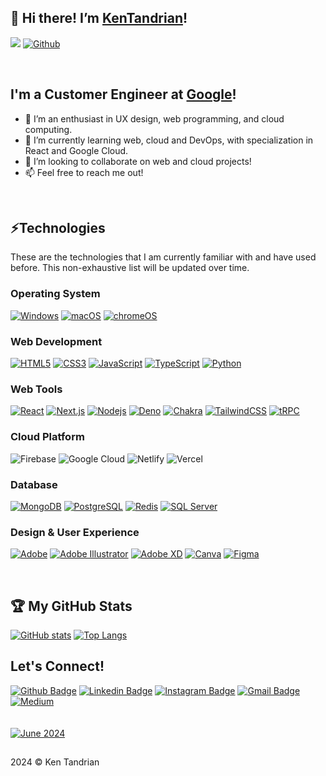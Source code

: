 ## 👋 Hi there! I’m [KenTandrian](https://github.com/KenTandrian)!   
![](https://visitor-badge.laobi.icu/badge?page_id=KenTandrian.KenTandrian)
[![Github](https://img.shields.io/github/followers/KenTandrian?label=Follow&style=social)](https://github.com/KenTandrian)

<br />

## I'm a Customer Engineer at [Google](https://cloud.google.com)!
- 👀 I’m an enthusiast in UX design, web programming, and cloud computing.
- 🌱 I’m currently learning web, cloud and DevOps, with specialization in React and Google Cloud.
- 💞️ I’m looking to collaborate on web and cloud projects!
- 📫 Feel free to reach me out!

<br />
<!---
KenTandrian/KenTandrian is a ✨ special ✨ repository because its `README.md` (this file) appears on your GitHub profile.
You can click the Preview link to take a look at your changes.
--->

## ⚡Technologies
These are the technologies that I am currently familiar with and have used before. This non-exhaustive list will be updated over time.

### Operating System
[![Windows](https://img.shields.io/badge/Windows-black?style=flat&logo=windows&logoColor=0078D6)]()
[![macOS](https://img.shields.io/badge/macOS-black?style=flat&logo=apple)]()
[![chromeOS](https://img.shields.io/badge/Chrome%20OS-black?style=flat&logo=google%20chrome)]()

### Web Development
[![HTML5](https://img.shields.io/badge/-HTML5-black?style=flat&logo=html5&logoColor=%23E34F26)](https://github.com/KenTandrian?tab=repositories&language=html)
[![CSS3](https://img.shields.io/badge/-CSS3-black?style=flat&logo=css3&logoColor=%231572B6)](https://github.com/KenTandrian?tab=repositories&language=css)
[![JavaScript](https://img.shields.io/badge/-JavaScript-black?style=flat&logo=javascript)](https://github.com/KenTandrian?tab=repositories&language=javascript)
[![TypeScript](https://img.shields.io/badge/-TypeScript-black?style=flat&logo=typescript)](https://github.com/KenTandrian?tab=repositories&language=typescript)
[![Python](https://img.shields.io/badge/-Python-black?style=flat&logo=Python)](https://github.com/KenTandrian?tab=repositories)

### Web Tools
[![React](https://img.shields.io/badge/-React-black?style=flat&logo=react)](https://github.com/KenTandrian?tab=repositories)
[![Next.js](https://img.shields.io/badge/-Next.js-black?style=flat&logo=next.js)](https://github.com/KenTandrian?tab=repositories)
[![Nodejs](https://img.shields.io/badge/-Nodejs-black?style=flat&logo=Node.js)](https://github.com/KenTandrian?tab=repositories)
[![Deno](https://img.shields.io/badge/Deno-black?style=flat&logo=deno)](https://github.com/KenTandrian?tab=repositories)
[![Chakra](https://img.shields.io/badge/Chakra%20UI-black.svg?style=flat&logo=chakraui)](https://github.com/KenTandrian?tab=repositories)
[![TailwindCSS](https://img.shields.io/badge/TailwindCSS-black.svg?style=flat&logo=tailwind-css&logoColor=2338B2AC)](https://github.com/KenTandrian?tab=repositories)
[![tRPC](https://img.shields.io/badge/tRPC-black.svg?style=flat&logo=tRPC&logoColor=232596BE)](https://github.com/KenTandrian?tab=repositories)

### Cloud Platform
![Firebase](https://img.shields.io/badge/Firebase-black.svg?style=flat&logo=firebase&logoColor=ffcd34)
![Google Cloud](https://img.shields.io/badge/Google%20Cloud-black.svg?style=flat&logo=google-cloud)
![Netlify](https://img.shields.io/badge/Netlify-black.svg?style=flat&logo=netlify)
![Vercel](https://img.shields.io/badge/Vercel-black?style=flat&logo=Vercel)

### Database
[![MongoDB](https://img.shields.io/badge/MongoDB-black.svg?style=flat&logo=mongodb&logoColor=234ea94b)](https://github.com/KenTandrian?tab=repositories)
[![PostgreSQL](https://img.shields.io/badge/-PostgreSQL-black.svg?style=flat&logo=postgresql)](https://github.com/KenTandrian?tab=repositories)
[![Redis](https://img.shields.io/badge/Redis-black.svg?style=flat&logo=redis&logoColor=23DD0031)](https://github.com/KenTandrian?tab=repositories)
[![SQL Server](https://img.shields.io/badge/SQL%20Server-black?style=flat&logo=microsoft%20sql%20server&logoColor=CC2927)](https://github.com/KenTandrian?tab=repositories)

### Design & User Experience
[![Adobe](https://img.shields.io/badge/Adobe-black.svg?style=flat&logo=adobe&logoColor=%23FF0000)](https://github.com/KenTandrian?tab=repositories)
[![Adobe Illustrator](https://img.shields.io/badge/Adobe%20Illustrator-black.svg?style=flat&logo=adobeillustrator&logoColor=%23FF9A00)](https://github.com/KenTandrian?tab=repositories)
[![Adobe XD](https://img.shields.io/badge/Adobe%20XD-black?style=flat&logo=Adobe%20XD&logoColor=#FF61F6)](https://github.com/KenTandrian?tab=repositories)
[![Canva](https://img.shields.io/badge/Canva-black.svg?style=flat&logo=Canva&logoColor=2300C4CC)](https://github.com/KenTandrian?tab=repositories)
[![Figma](https://img.shields.io/badge/Figma-black.svg?style=flat&logo=figma&logoColor=23F24E1E)](https://github.com/KenTandrian?tab=repositories)

<br />

## 🏆 My GitHub Stats 
[![GitHub stats](https://github-readme-stats.vercel.app/api?username=KenTandrian&count_private=true&show_icons=true&include_all_commits=true&show=reviews&theme=tokyonight)](https://github.com/KenTandrian?tab=repositories)
[![Top Langs](https://github-readme-stats.vercel.app/api/top-langs/?username=KenTandrian&theme=tokyonight&layout=compact&langs_count=10&card_width=360)](https://github.com/KenTandrian?tab=repositories)


## Let's Connect!
[![Github Badge](https://img.shields.io/badge/-GitHub-181717?style=flat-square&logo=GitHub&logoColor=white&link=https://github.com/KenTandrian/)](https://github.com/KenTandrian/)
[![Linkedin Badge](https://img.shields.io/badge/-LinkedIn-blue?style=flat-square&logo=Linkedin&logoColor=white&link=https://www.linkedin.com/in/kenricktandrian/)](https://www.linkedin.com/in/kenrick-tandrian/)
[![Instagram Badge](https://img.shields.io/badge/-Instagram-purple?style=flat-square&logo=instagram&logoColor=white&link=https://instagram.com/ken_tandrian/)](https://instagram.com/ken_tandrian)
[![Gmail Badge](https://img.shields.io/badge/-Gmail-c14438?style=flat-square&logo=Gmail&logoColor=white&link=mailto:kenricktan11@gmail.com)](mailto:kenricktan11@gmail.com)
[![Medium](https://img.shields.io/badge/Medium-12100E?style=flat-square&logo=medium&logoColor=white)](https://medium.com/@kenricktan11)
<br />
<br />
<br />
[![June 2024](https://img.shields.io/github/last-commit/KenTandrian/KenTandrian?label=profile%20updated&style=flat-square)](https://github.com/KenTandrian)

##
2024 &#169; Ken Tandrian
